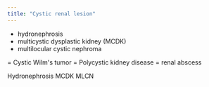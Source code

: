 ```yaml
---
title: "Cystic renal lesion"
---
```

- hydronephrosis
- multicystic dysplastic kidney (MCDK)
- multilocular cystic nephroma

= Cystic Wilm's tumor
= Polycystic kidney disease
= renal abscess

Hydronephrosis
MCDK
MLCN

